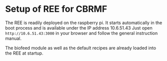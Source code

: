 # Setup of REE for CBRMF


The REE is readily deployed on the raspberry pi. It starts automatically in the boot process and is available under the IP address 10.6.51.43
Just open `http://10.6.51.43:3000` in your browser and follow the general instruction manual.

The biofeed module as well as the default recipes are already loaded into the REE at startup.